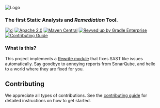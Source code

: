 ![Logo](https://github.com/openrewrite/rewrite/raw/main/doc/logo-oss.png)
### The first Static Analysis and _Remediation_ Tool.

[![ci](https://github.com/openrewrite/rewrite-static-analysis/actions/workflows/ci.yml/badge.svg)](https://github.com/openrewrite/rewrite-static-analysis/actions/workflows/ci.yml)
[![Apache 2.0](https://img.shields.io/github/license/openrewrite/rewrite-static-analysis.svg)](https://www.apache.org/licenses/LICENSE-2.0)
[![Maven Central](https://img.shields.io/maven-central/v/org.openrewrite.recipe/rewrite-static-analysis.svg)](https://mvnrepository.com/artifact/org.openrewrite.recipe/rewrite-static-analysis)
[![Revved up by Gradle Enterprise](https://img.shields.io/badge/Revved%20up%20by-Gradle%20Enterprise-06A0CE?logo=Gradle&labelColor=02303A)](https://ge.openrewrite.org/scans)
[![Contributing Guide](https://img.shields.io/badge/Contributing-Guide-informational)](https://github.com/openrewrite/.github/blob/main/CONTRIBUTING.md)

### What is this?

This project implements a [Rewrite module](https://github.com/openrewrite/rewrite) that fixes SAST like issues automatically. Say goodbye to annoying reports from SonarQube, and hello to a world where they are fixed for you.

## Contributing

We appreciate all types of contributions. See the [contributing guide](https://github.com/openrewrite/.github/blob/main/CONTRIBUTING.md) for detailed instructions on how to get started.
